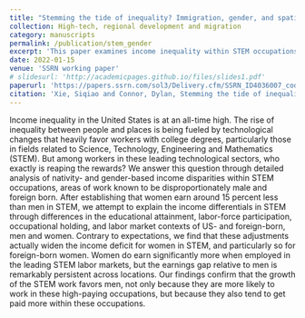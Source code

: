 ```yaml
---
title: "Stemming the tide of inequality? Immigration, gender, and spatial income disparities in today’s leading technological sectors"
collection: High-tech, regional development and migration
category: manuscripts
permalink: /publication/stem_gender
excerpt: 'This paper examines income inequality within STEM occupations in the U.S., focusing on nativity- and gender-based disparities. It finds that despite accounting for factors like education and labor market contexts, women—particularly foreign-born women—continue to earn significantly less than men, highlighting persistent gender inequities in high-paying STEM fields.'
date: 2022-01-15
venue: 'SSRN working paper'
# slidesurl: 'http://academicpages.github.io/files/slides1.pdf'
paperurl: 'https://papers.ssrn.com/sol3/Delivery.cfm/SSRN_ID4036007_code5077174.pdf?abstractid=4036007&mirid=1'
citation: 'Xie, Siqiao and Connor, Dylan, Stemming the tide of inequality? Immigration, gender, and spatial income disparities in today’s leading technological sectors (01 15, 2022). Available at SSRN: https://ssrn.com/abstract=4036007 or http://dx.doi.org/10.2139/ssrn.4036007'
---
```


Income inequality in the United States is at an all-time high. The rise of inequality between people and places is being fueled by technological changes that heavily favor workers with college degrees, particularly those in fields related to Science, Technology, Engineering and Mathematics (STEM). But among workers in these leading technological sectors, who exactly is reaping the rewards? We answer this question through detailed analysis of nativity- and gender-based income disparities within STEM occupations, areas of work known to be disproportionately male and foreign born. After establishing that women earn around 15 percent less than men in STEM, we attempt to explain the income differentials in STEM through differences in the educational attainment, labor-force participation, occupational holding, and labor market contexts of US- and foreign-born, men and women. Contrary to expectations, we find that these adjustments actually widen the income deficit for women in STEM, and particularly so for foreign-born women. Women do earn significantly more when employed in the leading STEM labor markets, but the earnings gap relative to men is remarkably persistent across locations. Our findings confirm that the growth of the STEM work favors men, not only because they are more likely to work in these high-paying occupations, but because they also tend to get paid more within these occupations.
